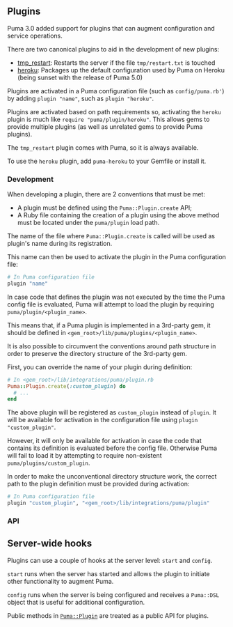 ## Plugins

Puma 3.0 added support for plugins that can augment configuration and service
operations.

There are two canonical plugins to aid in the development of new plugins:

* [tmp\_restart](https://github.com/puma/puma/blob/master/lib/puma/plugin/tmp_restart.rb):
  Restarts the server if the file `tmp/restart.txt` is touched
* [heroku](https://github.com/puma/puma-heroku/blob/master/lib/puma/plugin/heroku.rb):
  Packages up the default configuration used by Puma on Heroku (being sunset
  with the release of Puma 5.0)

Plugins are activated in a Puma configuration file (such as `config/puma.rb'`)
by adding `plugin "name"`, such as `plugin "heroku"`.

Plugins are activated based on path requirements so, activating the `heroku`
plugin is much like `require "puma/plugin/heroku"`. This allows gems to provide
multiple plugins (as well as unrelated gems to provide Puma plugins).

The `tmp_restart` plugin comes with Puma, so it is always available.

To use the `heroku` plugin, add `puma-heroku` to your Gemfile or install it.

### Development

When developing a plugin, there are 2 conventions that must be met:
- A plugin must be defined using the `Puma::Plugin.create` API;
- A Ruby file containing the creation of a plugin using the above method must be located under the `puma/plugin` load path.

The name of the file where `Puma::Plugin.create` is called will be used as plugin's name during its registration.

This name can then be used to activate the plugin in the Puma configuration file:
```ruby
# In Puma configuration file
plugin "name"
```

In case code that defines the plugin was not executed by the time the Puma config file is evaluated, 
Puma will attempt to load the plugin by requiring `puma/plugin/<plugin_name>`.

This means that, if a Puma plugin is implemented in a 3rd-party gem, it should be defined in `<gem_root>/lib/puma/plugins/<plugin_name>`.

It is also possible to circumvent the conventions around path structure in order to preserve the directory structure of the 3rd-party gem.

First, you can override the name of your plugin during definition:

```ruby
# In <gem_root>/lib/integrations/puma/plugin.rb
Puma::Plugin.create(:custom_plugin) do
  # ...
end
```

The above plugin will be registered as `custom_plugin` instead of `plugin`. It will be available for 
activation in the configuration file using `plugin "custom_plugin"`.

However, it will only be available for activation in case the code that contains its definition 
is evaluated before the config file. Otherwise Puma will fail to load it by attempting to require 
non-existent `puma/plugins/custom_plugin`.

In order to make the unconventional directory structure work, the correct path to the plugin 
definition must be provided during activation:

```ruby
# In Puma configuration file
plugin "custom_plugin", "<gem_root>/lib/integrations/puma/plugin"
```

### API

## Server-wide hooks

Plugins can use a couple of hooks at the server level: `start` and `config`.

`start` runs when the server has started and allows the plugin to initiate other
functionality to augment Puma.

`config` runs when the server is being configured and receives a `Puma::DSL`
object that is useful for additional configuration.

Public methods in [`Puma::Plugin`](../lib/puma/plugin.rb) are treated as a
public API for plugins.
